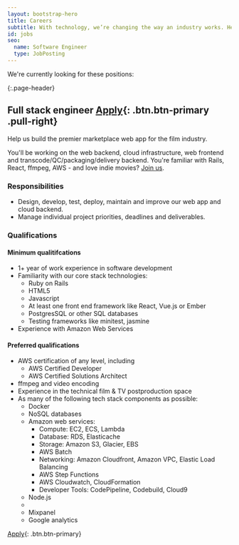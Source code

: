 ```yaml
---
layout: bootstrap-hero
title: Careers
subtitle: With technology, we’re changing the way an industry works. Help us build it.
id: jobs
seo:
  name: Software Engineer
  type: JobPosting
---
```

We're currently looking for these positions:

{:.page-header}
## Full stack engineer [Apply](https://filmhub.zendesk.com/hc/en-us/requests/new){: .btn.btn-primary .pull-right}

Help us build the premier marketplace web app for the film industry.

You'll be working on the web backend, cloud infrastructure, web frontend and transcode/QC/packaging/delivery backend. You're familiar with Rails, React, ffmpeg, AWS - and love indie movies? [Join us](https://filmhub.zendesk.com/hc/en-us/requests/new).

### Responsibilities

- Design, develop, test, deploy, maintain and improve our web app and cloud backend.
- Manage individual project priorities, deadlines and deliverables.

### Qualifications

#### Minimum qualitifcations

- 1+ year of work experience in software development
- Familiarity with our core stack technologies:
  + Ruby on Rails
  + HTML5
  + Javascript
  + At least one front end framework like React, Vue.js or Ember
  + PostgresSQL or other SQL databases
  + Testing frameworks like minitest, jasmine
- Experience with Amazon Web Services

#### Preferred qualifications

- AWS certification of any level, including
  + AWS Certified Developer
  + AWS Certified Solutions Architect
- ffmpeg and video encoding
- Experience in the technical film & TV postproduction space
- As many of the following tech stack components as possible:
  + Docker
  + NoSQL databases
  + Amazon web services:
    + Compute: EC2, ECS, Lambda
    + Database: RDS, Elasticache
    + Storage: Amazon S3, Glacier, EBS
    + AWS Batch
    + Networking: Amazon Cloudfront, Amazon VPC, Elastic Load Balancing
    + AWS Step Functions
    + AWS Cloudwatch, CloudFormation
    + Developer Tools: CodePipeline, Codebuild, Cloud9
  + Node.js
  +
  + Mixpanel
  + Google analytics

[Apply](https://filmhub.zendesk.com/hc/en-us/requests/new){: .btn.btn-primary}
